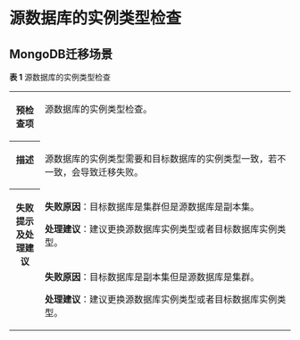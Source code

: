 # 源数据库的实例类型检查<a name="drs_11_0046"></a>

## MongoDB迁移场景<a name="section1589154364416"></a>

**表 1**  源数据库的实例类型检查

<a name="table18108192214474"></a>
<table><tbody><tr id="row19108192294711"><th class="firstcol" valign="top" width="11%" id="mcps1.2.3.1.1"><p id="p191087222477"><a name="p191087222477"></a><a name="p191087222477"></a><strong id="b13108162214473"><a name="b13108162214473"></a><a name="b13108162214473"></a>预检查项</strong></p>
</th>
<td class="cellrowborder" valign="top" width="89%" headers="mcps1.2.3.1.1 "><p id="p01081022104711"><a name="p01081022104711"></a><a name="p01081022104711"></a>源数据库的实例类型检查。</p>
</td>
</tr>
<tr id="row3108132254714"><th class="firstcol" valign="top" width="11%" id="mcps1.2.3.2.1"><p id="p1710810224473"><a name="p1710810224473"></a><a name="p1710810224473"></a><strong id="b510892211472"><a name="b510892211472"></a><a name="b510892211472"></a>描述</strong></p>
</th>
<td class="cellrowborder" valign="top" width="89%" headers="mcps1.2.3.2.1 "><p id="p15372705185323"><a name="p15372705185323"></a><a name="p15372705185323"></a>源数据库的实例类型需要和目标数据库的实例类型一致，若不一致，会导致迁移失败。</p>
</td>
</tr>
<tr id="row212432224711"><th class="firstcol" rowspan="2" valign="top" width="11%" id="mcps1.2.3.3.1"><p id="p1412462211472"><a name="p1412462211472"></a><a name="p1412462211472"></a><strong id="b111246227470"><a name="b111246227470"></a><a name="b111246227470"></a>失败提示及<strong id="b15891153114115"><a name="b15891153114115"></a><a name="b15891153114115"></a>处理建议</strong></strong></p>
</th>
<td class="cellrowborder" valign="top" width="89%" headers="mcps1.2.3.3.1 "><p id="p95461131184512"><a name="p95461131184512"></a><a name="p95461131184512"></a><strong id="b3546173114510"><a name="b3546173114510"></a><a name="b3546173114510"></a>失败原因</strong>：目标数据库是集群但是源数据库是副本集。</p>
<p id="p7752512363"><a name="p7752512363"></a><a name="p7752512363"></a><strong id="b1248119315515"><a name="b1248119315515"></a><a name="b1248119315515"></a>处理建议</strong>：建议更换源数据库实例类型或者目标数据库实例类型。</p>
</td>
</tr>
<tr id="row1658813334118"><td class="cellrowborder" valign="top" headers="mcps1.2.3.3.1 "><p id="p106031433154112"><a name="p106031433154112"></a><a name="p106031433154112"></a><strong id="b175371317114218"><a name="b175371317114218"></a><a name="b175371317114218"></a>失败原因</strong>：目标数据库是副本集但是源数据库是集群。</p>
<p id="p9322105994110"><a name="p9322105994110"></a><a name="p9322105994110"></a><strong id="b188412335519"><a name="b188412335519"></a><a name="b188412335519"></a>处理建议</strong>：建议更换源数据库实例类型或者目标数据库实例类型。</p>
</td>
</tr>
</tbody>
</table>

